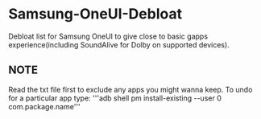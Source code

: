 # Samsung-OneUI-Debloat
Debloat list for Samsung OneUI to give close to basic gapps experience(including SoundAlive for Dolby on supported devices).
## NOTE
Read the txt file first to exclude any apps you might wanna keep.
To undo for a particular app type: '''adb shell pm install-existing --user 0 com.package.name'''
